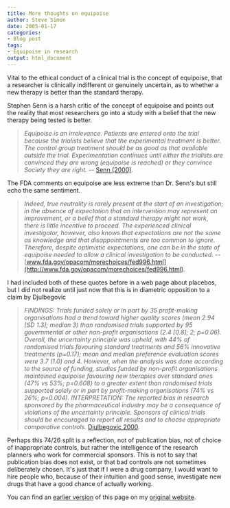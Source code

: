 ```yaml
---
title: More thoughts on equipoise
author: Steve Simon
date: 2005-01-17
categories:
- Blog post
tags:
- Equipoise in research
output: html_document
---
```

Vital to the ethical conduct of a clinical trial is the concept of
equipoise, that a researcher is clinically indifferent or genuinely
uncertain, as to whether a new therapy is better than the standard
therapy.

Stephen Senn is a harsh critic of the concept of equipoise and points
out the reality that most researchers go into a study with a belief that
the new therapy being tested is better.

> *Equipoise is an irrelevance. Patients are entered onto the trial
> because the trialists believe that the experimental treatment is
> better. The control group treatment should be as good as that
> available outside the trial. Experimentation continues until either
> the trialists are convinced they are wrong (equipoise is reached) or
> they convince Society they are right.* \-- [Senn
> (2000)](http://bmj.bmjjournals.com/cgi/eletters/321/7258/442#9231).

The FDA comments on equipoise are less extreme than Dr. Senn\'s but
still echo the same sentiment.

> *Indeed, true neutrality is rarely present at the start of an
> investigation; in the absence of expectation that an intervention may
> represent an improvement, or a belief that a standard therapy might
> not work, there is little incentive to proceed. The experienced
> clinical investigator, however, also knows that expectations are not
> the same as knowledge and that disappointments are too common to
> ignore. Therefore, despite optimistic expectations, one can be in the
> state of equipoise needed to allow a clinical investigation to be
> conducted.* \--
> [www.fda.gov/opacom/morechoices/fed996.html](http://www.fda.gov/opacom/morechoices/fed996.html).

I had included both of these quotes before in a web page about placebos,
but I did not realize until just now that this is in diametric
opposition to a claim by Djulbegovic

> *FINDINGS: Trials funded solely or in part by 35 profit-making
> organisations had a trend toward higher quality scores (mean 2.94 \[SD
> 1.3\]; median 3) than randomised trials supported by 95 governmental
> or other non-profit organisations (2.4 \[0.8\]; 2; p=0.06). Overall,
> the uncertainty principle was upheld, with 44% of randomised trials
> favouring standard treatments and 56% innovative treatments (p=0.17);
> mean and median preference evaluation scores were 3.7 (1.0) and 4.
> However, when the analysis was done according to the source of
> funding, studies funded by non-profit organisations maintained
> equipoise favouring new therapies over standard ones (47% vs 53%;
> p=0.608) to a greater extent than randomised trials supported solely
> or in part by profit-making organisations (74% vs 26%; p=0.004).
> INTERPRETATION: The reported bias in research sponsored by the
> pharmaceutical industry may be a consequence of violations of the
> uncertainty principle. Sponsors of clinical trials should be
> encouraged to report all results and to choose appropriate comparative
> controls.* [Djulbegovic
> 2000](http://www.ncbi.nlm.nih.gov/entrez/query.fcgi?cmd=Retrieve&db=pubmed&dopt=Abstract&list_uids=10968436).

Perhaps this 74/26 split is a reflection, not of publication bias, not
of choice of inappropriate controls, but rather the intelligence of the
research planners who work for commercial sponsors. This is not to say
that publication bias does not exist, or that bad controls are not
sometimes deliberately chosen. It\'s just that if I were a drug company,
I would want to hire people who, because of their intuition and good
sense, investigate new drugs that have a good chance of actually
working.

You can find an [earlier version][sim1] of this page on my [original website][sim2].


[sim1]: http://www.pmean.com/05/Equipoise.html
[sim2]: http://www.pmean.com/original_site.html
